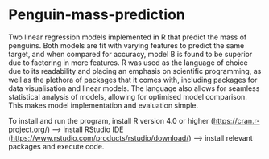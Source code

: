 # Penguin-mass-prediction
Two linear regression models implemented in R that predict the mass of penguins. Both models are fit with varying features to predict the same target, and when compared for accuracy, model B is found to be superior due to factoring in more features. R was used as the language of choice due to its readability and placing an emphasis on scientific programming, as well as the plethora of packages that it comes with, including packages for data visualisation and linear models. The language also allows for seamless statistical analysis of models, allowing for optimised model comparison. This makes model implementation and evaluation simple.

To install and run the program, install R version 4.0 or higher (https://cran.r-project.org/) --> install RStudio IDE (https://www.rstudio.com/products/rstudio/download/) --> install relevant packages and execute code.

